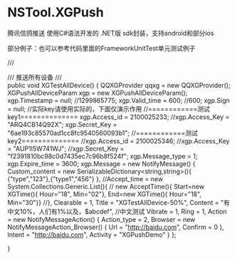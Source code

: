 # NSTool.XGPush
腾讯信鸽推送 使用C#语法开发的 .NET版 sdk封装，支持android和部分ios

部分例子：也可以参考代码里面的FrameworkUnitTest单元测试例子

/// <summary>
/// 推送所有设备
/// </summary>
public void XGTestAllDevice()
{
    QQXGProvider qqxg = new QQXGProvider();
    XGPushAllDeviceParam xgp = new XGPushAllDeviceParam();
    xgp.Timestamp = null; //1299865775;
    xgp.Valid_time = 600; //600;
    xgp.Sign = null;
    //实际key请使用实际的，下面仅演示作用
    //============测试key1==============
    xgp.Access_id = 2100025233;
    //xgp.Access_Key = "ARQ4CB14Q92X";
    xgp.Secret_Key = "6ae193c85570ad1cc8fc9540560093b1";
    //============测试key2==============
    //xgp.Access_id = 2100025346;
    //xgp.Access_Key = "AUP1I5W741WJ";
    //xgp.Secret_Key = "f2391810bc98c0d7435ec7c96b8f524f";
    xgp.Message_type = 1;
    xgp.Expire_time = 3600;
    xgp.Message = new NotifyMessage()
    {
        Custom_content = new  SerializableDictionary<string,string>(){
          {"type","123"},{"type1","456"}
        },
        //Accept_time = new System.Collections.Generic.List<AcceptTime>(){
        //  new AcceptTime(){ Start=new XGTime(){ Hour="18", Min="02"}, End=new XGTime(){ Hour="18", Min="30"}}
        //},
        Clearable = 1,
        Title = "XGTestAllDevice-50%",
        Content = "有中文10%，人们有1%以及，$abcdef", //中文测试
        Vibrate = 1,
        Ring = 1,
        Action = new NotifyMessageAction()
        {
            Action_type = 2,
            Browser = new NotifyMessageAction_Browser()
            {
                Url = "http://baidu.com",
                Confirm = 0
            },
            Intent = "http://baidu.com",
            Activity = "XGPushDemo"
        }
    };

}
